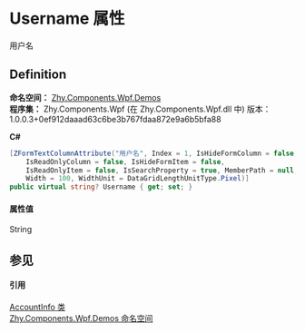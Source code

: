# Username 属性


用户名



## Definition
**命名空间：** <a href="N_Zhy_Components_Wpf_Demos.md">Zhy.Components.Wpf.Demos</a>  
**程序集：** Zhy.Components.Wpf (在 Zhy.Components.Wpf.dll 中) 版本：1.0.0.3+0ef912daaad63c6be3b767fdaa872e9a6b5bfa88

**C#**
``` C#
[ZFormTextColumnAttribute("用户名", Index = 1, IsHideFormColumn = false, 
	IsReadOnlyColumn = false, IsHideFormItem = false, 
	IsReadOnlyItem = false, IsSearchProperty = true, MemberPath = null, 
	Width = 100, WidthUnit = DataGridLengthUnitType.Pixel)]
public virtual string? Username { get; set; }
```



#### 属性值
String

## 参见


#### 引用
<a href="T_Zhy_Components_Wpf_Demos_AccountInfo.md">AccountInfo 类</a>  
<a href="N_Zhy_Components_Wpf_Demos.md">Zhy.Components.Wpf.Demos 命名空间</a>  
